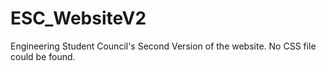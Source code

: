 # ESC_WebsiteV2
Engineering Student Council's Second Version of the website. No CSS file could be found.
